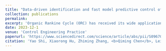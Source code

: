 ```yaml
---
title: "Data-driven identification and fast model predictive control of the ORC waste heat recovery system by using Koopman operator"
collection: publications
permalink: 
excerpt: 'Organic Rankine Cycle (ORC) has received its wide application in low-grade waste heat recovery (WHR) technology for its significant performance and easy access to its components. Given the highly fluctuating nature of the waste heat source, Model Predictive Control (MPC) is usually utilized to realize the reasonable adjustment of ORC based WHR systems and has performed satisfactorily. In order to apply MPC, a relatively precise model should be built up for the ORC system which ensures acceptable control performance. However, popular modeling methods based on the mechanism of the ORC establish the high-dimensional nonlinear model and suffer from computational costs when utilizing complicated nonlinear MPC. Even if linear MPC is employed for the purpose of reducing the calculation amount, the model obtained by linearization near the operating points usually makes it valid locally, thus bringing about suboptimal or unstable control performance. To address this problem, the Koopman operator is introduced for the data-driven identification and MPC of the ORC system. Koopman identification constructs a linear model in the lifted space in which the ORC system possesses nearly global linear evolution and enables the prediction of the nonlinear ORC dynamics from measurement data. In view of the possible online calculation burden increment caused by the rise of variable dimension through lifting action, the fast Koopman MPC (FKMPC) algorithm is thus proposed based on the invariance of the Hessian matrix of the optimization problem to shorten the computing time. Simulations on setpoint tracking and disturbance rejection are performed to verify the established model accuracy and the control effectiveness of the proposed strategy in comparison with other approaches.'
date: 2023-12-1
venue: 'Control Engineering Practice'
paperurl: 'https://www.sciencedirect.com/science/article/abs/pii/S0967066123002484'
citation: 'Yao Shi, Xiaorong Hu, Zhiming Zhang, <b>Qiming Chen</b>, Lei Xie, Hongye Su. <i>Control Engineering Practice</i>. (2023).'
---
```


<!-- Recommended citation: Your Name, You. (2015). "Paper Title Number 3." <i>Journal 1</i>. 1(3). -->
